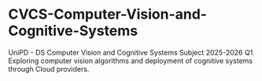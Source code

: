 # CVCS-Computer-Vision-and-Cognitive-Systems
UniPD - DS Computer Vision and Cognitive Systems Subject 2025-2026 Q1. Exploring computer vision algorithms and  deployment of cognitive systems through Cloud providers.
